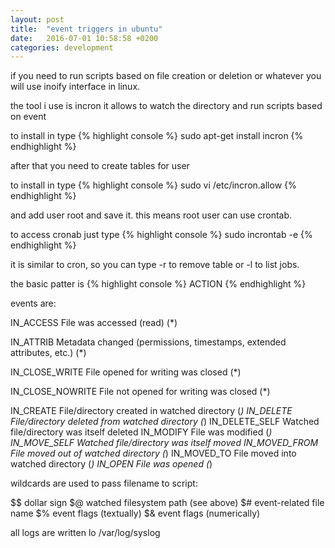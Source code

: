 ```yaml
---
layout: post
title:  "event triggers in ubuntu"
date:   2016-07-01 10:58:58 +0200
categories: development
---
```

if you need to run scripts based on file creation or deletion or whatever you will use inoify interface in linux.

the tool i use is incron it allows to watch the directory and run scripts based on event

to install in type
{% highlight console %}
sudo apt-get install incron
{% endhighlight %}

after that you need to create tables for user

to install in type
{% highlight console %}
sudo vi /etc/incron.allow
{% endhighlight %}

and add user root and save it. this means root user can use crontab.

to access cronab just type 
{% highlight console %}
sudo incrontab -e
{% endhighlight %}

it is similar to cron, so you can type -r to remove table or -l to list jobs.

the basic patter is
{% highlight console %}
<PATH> <EVENT> ACTION 
{% endhighlight %}

events are:

IN_ACCESS           File was accessed (read) (*)

IN_ATTRIB           Metadata changed (permissions, timestamps, extended attributes, etc.) (*)

IN_CLOSE_WRITE      File opened for writing was closed (*)

IN_CLOSE_NOWRITE    File not opened for writing was closed (*)

IN_CREATE           File/directory created in watched directory (*)
IN_DELETE           File/directory deleted from watched directory (*)
IN_DELETE_SELF           Watched file/directory was itself deleted
IN_MODIFY           File was modified (*)
IN_MOVE_SELF        Watched file/directory was itself moved
IN_MOVED_FROM       File moved out of watched directory (*)
IN_MOVED_TO         File moved into watched directory (*)
IN_OPEN             File was opened (*)

wildcards are used to pass filename to script:

$$   dollar sign
$@   watched filesystem path (see above)
$#   event-related file name
$%   event flags (textually)
$&   event flags (numerically)


all logs are written lo /var/log/syslog
